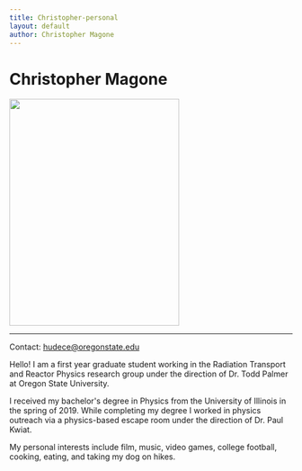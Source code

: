```yaml
---
title: Christopher-personal
layout: default
author: Christopher Magone
---
```

# Christopher Magone

<img src="A56C50CC-6818-46B4-B692-F0BE3642EDF5.jpg" height="403" width="302">


--------------

Contact: [hudece@oregonstate.edu](mailto:hudece@oregonstate.edu)


Hello! I am a first year graduate student working in the Radiation Transport and Reactor Physics research group under the direction of Dr. Todd Palmer at Oregon State University. 

I received my bachelor's degree in Physics from the University of Illinois in the spring of 2019. While completing my degree I worked in physics outreach via a physics-based escape room under the direction of Dr. Paul Kwiat. 

My personal interests include film, music, video games, college football, cooking, eating, and taking my dog on hikes. 
